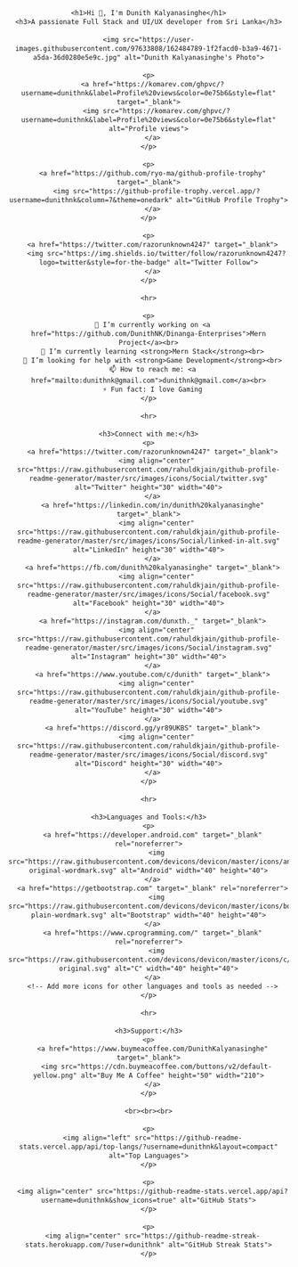 <!DOCTYPE html>
<html lang="en">
<head>
  <meta charset="UTF-8">
  <meta name="viewport" content="width=device-width, initial-scale=1.0">
  <title>Dunith Kalyanasinghe</title>
</head>
<body>
  <div style="text-align: center;">

    <h1>Hi 👋, I'm Dunith Kalyanasinghe</h1>
    <h3>A passionate Full Stack and UI/UX developer from Sri Lanka</h3>

    <img src="https://user-images.githubusercontent.com/97633808/162484789-1f2facd0-b3a9-4671-a5da-36d0280e5e9c.jpg" alt="Dunith Kalyanasinghe's Photo">

    <p>
      <a href="https://komarev.com/ghpvc/?username=dunithnk&label=Profile%20views&color=0e75b6&style=flat" target="_blank">
        <img src="https://komarev.com/ghpvc/?username=dunithnk&label=Profile%20views&color=0e75b6&style=flat" alt="Profile views">
      </a>
    </p>

    <p>
      <a href="https://github.com/ryo-ma/github-profile-trophy" target="_blank">
        <img src="https://github-profile-trophy.vercel.app/?username=dunithnk&column=7&theme=onedark" alt="GitHub Profile Trophy">
      </a>
    </p>

    <p>
      <a href="https://twitter.com/razorunknown4247" target="_blank">
        <img src="https://img.shields.io/twitter/follow/razorunknown4247?logo=twitter&style=for-the-badge" alt="Twitter Follow">
      </a>
    </p>

    <hr>

    <p>
      🔭 I’m currently working on <a href="https://github.com/DunithNK/Dinanga-Enterprises">Mern Project</a><br>
      🌱 I’m currently learning <strong>Mern Stack</strong><br>
      🤝 I’m looking for help with <strong>Game Development</strong><br>
      📫 How to reach me: <a href="mailto:dunithnk@gmail.com">dunithnk@gmail.com</a><br>
      ⚡ Fun fact: I love Gaming
    </p>

    <hr>

    <h3>Connect with me:</h3>
    <p>
      <a href="https://twitter.com/razorunknown4247" target="_blank">
        <img align="center" src="https://raw.githubusercontent.com/rahuldkjain/github-profile-readme-generator/master/src/images/icons/Social/twitter.svg" alt="Twitter" height="30" width="40">
      </a>
      <a href="https://linkedin.com/in/dunith%20kalyanasinghe" target="_blank">
        <img align="center" src="https://raw.githubusercontent.com/rahuldkjain/github-profile-readme-generator/master/src/images/icons/Social/linked-in-alt.svg" alt="LinkedIn" height="30" width="40">
      </a>
      <a href="https://fb.com/dunith%20kalyanasinghe" target="_blank">
        <img align="center" src="https://raw.githubusercontent.com/rahuldkjain/github-profile-readme-generator/master/src/images/icons/Social/facebook.svg" alt="Facebook" height="30" width="40">
      </a>
      <a href="https://instagram.com/dunxth._" target="_blank">
        <img align="center" src="https://raw.githubusercontent.com/rahuldkjain/github-profile-readme-generator/master/src/images/icons/Social/instagram.svg" alt="Instagram" height="30" width="40">
      </a>
      <a href="https://www.youtube.com/c/dunith" target="_blank">
        <img align="center" src="https://raw.githubusercontent.com/rahuldkjain/github-profile-readme-generator/master/src/images/icons/Social/youtube.svg" alt="YouTube" height="30" width="40">
      </a>
      <a href="https://discord.gg/yr89UKBS" target="_blank">
        <img align="center" src="https://raw.githubusercontent.com/rahuldkjain/github-profile-readme-generator/master/src/images/icons/Social/discord.svg" alt="Discord" height="30" width="40">
      </a>
    </p>

    <hr>

    <h3>Languages and Tools:</h3>
    <p>
      <a href="https://developer.android.com" target="_blank" rel="noreferrer">
        <img src="https://raw.githubusercontent.com/devicons/devicon/master/icons/android/android-original-wordmark.svg" alt="Android" width="40" height="40">
      </a>
      <a href="https://getbootstrap.com" target="_blank" rel="noreferrer">
        <img src="https://raw.githubusercontent.com/devicons/devicon/master/icons/bootstrap/bootstrap-plain-wordmark.svg" alt="Bootstrap" width="40" height="40">
      </a>
      <a href="https://www.cprogramming.com/" target="_blank" rel="noreferrer">
        <img src="https://raw.githubusercontent.com/devicons/devicon/master/icons/c/c-original.svg" alt="C" width="40" height="40">
      </a>
      <!-- Add more icons for other languages and tools as needed -->
    </p>

    <hr>

    <h3>Support:</h3>
    <p>
      <a href="https://www.buymeacoffee.com/DunithKalyanasinghe" target="_blank">
        <img src="https://cdn.buymeacoffee.com/buttons/v2/default-yellow.png" alt="Buy Me A Coffee" height="50" width="210">
      </a>
    </p>

    <br><br><br>

    <p>
      <img align="left" src="https://github-readme-stats.vercel.app/api/top-langs/?username=dunithnk&layout=compact" alt="Top Languages">
    </p>

    <p>
      <img align="center" src="https://github-readme-stats.vercel.app/api?username=dunithnk&show_icons=true" alt="GitHub Stats">
    </p>

    <p>
      <img align="center" src="https://github-readme-streak-stats.herokuapp.com/?user=dunithnk" alt="GitHub Streak Stats">
    </p>

  </div>
</body>
</html>
